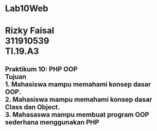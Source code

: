 # Lab10Web
<h1>
      Rizky Faisal
  <br>311910539
  <br>TI.19.A3
</h1>
<h2>
  Praktikum 10: PHP OOP
  <br>Tujuan
  <br>1. Mahasiswa mampu memahami konsep dasar OOP.
  <br>2. Mahasiswa mampu memahami konsep dasar Class dan Object.
  <br>3. Mahasaswa mampu membuat program OOP sederhana menggunakan PHP
